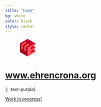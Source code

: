 ```yaml
---
title: "home"
bg: white
color: black
style: center
---
```

<img src="img/ehrencrona_logo.gif">

# www.ehrencrona.org
{: .text-purple}

<span id="forkongithub">
  <a href="{{ site.source_link }}" class="bg-blue">
    Work in progress!
  </a>
</span>
